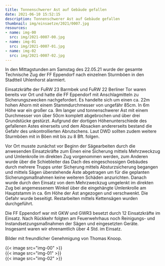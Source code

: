 ```yaml
---
title: Tonnenschwerer Ast auf Gebäude gefallen
date: 2021-06-10 15:52:15
description: Tonnenschwerer Ast auf Gebäude gefallen
thumbnail: img/einsaetze/2021/0007.jpg
resources:
- name: img-00
  src: img/2021-0007-00.jpg
- name: img-01
  src: img/2021-0007-01.jpg
- name: img-02
  src: img/2021-0007-02.jpg
---
```


In den Mittagstunden am Samstag des 22.05.21 wurde der gesamte Technische Zug der FF Eppendorf nach einzelnen Sturmböen in den Stadtteil Uhlenhorst alarmiert.

Einsatzkräfte der FuRW 23 Barmbek und FuRW 22 Berliner Tor waren bereits vor Ort und hatte die FF Eppendorf mit Anschlagmitteln zu Sicherungszwecken nachgefordert.
Es handelte sich um einen ca. 22m hohen Ahorn mit einem Stammdurchmesser von ungefähr 85cm.
In 6m Höhe war ein großer ca. 9m langer und tonnenschwerer Ast mit einem Durchmesser von über 50cm komplett abgebrochen und über drei Grundstücke gestürzt.
Aufgrund der dortigen Höhenunterschiede des gefallenen Astes einerseits und dem Absacken andererseits bestand die Gefahr des unkontrollierten Abrutschens.
Laut DWD sollten zudem weitere Sturmböen mit in Böen mit bis zu 8 Bft. folgen.

Vor Ort musste zunächst vor Beginn der Sägearbeiten durch die anwesenden Einsatzkräfte zum Einen eine Sicherung mittels Mehrzweckzug und Umlenkrolle im direkten Zug vorgenommen werden, zum Anderen wurde über die Schiebleiter das Dach des eingeschossigen Gebäudes durch mehrere Trupps unter Sicherung mittels Absturzsicherung begangen und mittels Sägen überstehende Äste abgetragen um für die geplanten Sicherungsmaßnahmen keine weiteren Schäden anzurichten.
Danach wurde durch den Einsatz von dem Mehrzweckzug umgelenkt im direkten Zug bei angemessenem Winkel über die eingehängte Umlenkrolle am Hauptstamm in ca.
6m Höhe der Ast angezogen und verschwenkt.
Die Gefahr wurde beseitigt.
Restarbeiten mittels Kettensägen wurden durchgeführt.

Die FF Eppendorf war mit GKW und GWR3 besetzt durch 12 Einsatzkräfte im Einsatz.
Nach Rückkehr folgten am Feuerwehrhaus noch Reinigungs- und Instandsetzungsmaßnahmen der Sägen und eingesetzten Geräte.
Insgesamt waren wir ehrenamtlich über 4 Std.
im Einsatz.

Bilder mit freundlicher Genehmigung von Thomas Knoop.

{{< image src="img-00" >}}  
{{< image src="img-01" >}}  
{{< image src="img-02" >}}  
